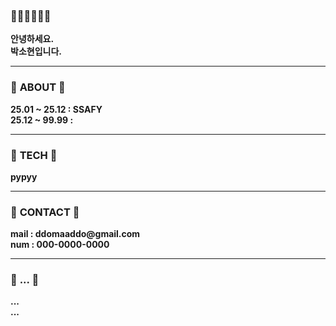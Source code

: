 <!-- ## Hi there 👋

<!--
**sohyeon06/sohyeon06** is a ✨ _special_ ✨ repository because its `README.md` (this file) appears on your GitHub profile.

Here are some ideas to get you started:

- 🔭 I’m currently working on ...
- 🌱 I’m currently learning ...
- 👯 I’m looking to collaborate on ...
- 🤔 I’m looking for help with ...
- 💬 Ask me about ...
- 📫 How to reach me: ...
- 😄 Pronouns: ...
- ⚡ Fun fact: ...
--> 


<!--  처음 설정해보기기 -->
<!-- <p align="left">안녕하세요. <br>박소현입니다.</p>

###

<p align="left"></p>

###

<p align="left">ABOUT<br><br> 25.01 ~ 25.12  :   SSAFY <br> 25.12 ~ 99.99  :</p>

###

<p align="left">TECH<br><br>pypyy</p>

###

<p align="left">CONTACT<br><br>mail : ddomaaddo@gmail.com<br>num : 000-0000-0000</p>

### -->


<!-- 구역 줄 넣어보기 
<p align="left">안녕하세요. <br>박소현입니다.</p>

<hr>

<p align="left">ABOUT<br><br> 25.01 ~ 25.12  :   SSAFY <br> 25.12 ~ 99.99  :</p>

<hr>

<p align="left">TECH<br><br>pypyy</p>

<hr>

<p align="left">CONTACT<br><br>mail : ddomaaddo@gmail.com<br>num : 000-0000-0000</p> -->



<!-- 항목명 볼드체, 크기 키우기  -->

<!-- <p align="left"> 🥔🎀👀👃👄🥔 안녕하세요. <br>박소현입니다.</p> -->

<!-- <h3 align="left">🥔🎀👀👃👄🥔 </h3>
<p align="left">안녕하세요. <br> 박소현입니다.  :</p>


<hr>




<h3 align="left">🎀 ABOUT 🎀</h3>
<p align="left">25.01 ~ 25.12  :   SSAFY <br> 25.12 ~ 99.99  :</p>

<hr>

<h3 align="left">👀 TECH 👀</h3>
<p align="left">pypyy</p>

<hr>

<h3 align="left">👃 CONTACT 👃</h3>
<p align="left">mail : ddomaaddo@gmail.com<br>num : 000-0000-0000</p>

<hr>

<h3 align="left">👄 ... 👄</h3>
<p align="left">...<br>...</p> -->




<!-- 볼드체 처리하기기 -->



<h3 align="left">🥔🎀👀👃👄🥔 </h3>
<p align="left"><strong>안녕하세요. <br> 박소현입니다.</strong></p>

<hr>

<h3 align="left">🎀 <strong>ABOUT</strong> 🎀</h3>
<p align="left"><strong>25.01 ~ 25.12  :   SSAFY <br> 25.12 ~ 99.99  :</strong></p>

<hr>

<h3 align="left">👀 <strong>TECH</strong> 👀</h3>
<p align="left"><strong>pypyy</strong></p>

<hr>

<h3 align="left">👃 <strong>CONTACT</strong> 👃</h3>
<p align="left"><strong>mail : ddomaaddo@gmail.com<br>num : 000-0000-0000</strong></p>

<hr>

<h3 align="left">👄 <strong>...</strong> 👄</h3>
<p align="left"><strong>...<br>...</strong></p>